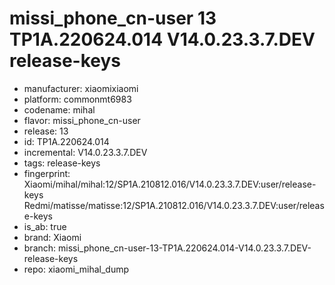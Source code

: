# missi_phone_cn-user 13 TP1A.220624.014 V14.0.23.3.7.DEV release-keys
- manufacturer: xiaomixiaomi
- platform: commonmt6983
- codename: mihal
- flavor: missi_phone_cn-user
- release: 13
- id: TP1A.220624.014
- incremental: V14.0.23.3.7.DEV
- tags: release-keys
- fingerprint: Xiaomi/mihal/mihal:12/SP1A.210812.016/V14.0.23.3.7.DEV:user/release-keys
Redmi/matisse/matisse:12/SP1A.210812.016/V14.0.23.3.7.DEV:user/release-keys
- is_ab: true
- brand: Xiaomi
- branch: missi_phone_cn-user-13-TP1A.220624.014-V14.0.23.3.7.DEV-release-keys
- repo: xiaomi_mihal_dump
